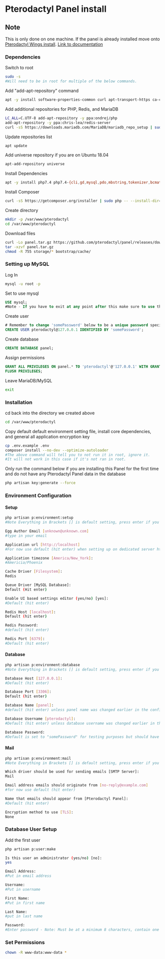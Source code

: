 # Pterodactyl Panel install

## Note

This is only done on one machine.
If the panel is already installed move onto [Pterodactyl Wings install](3%20-%20Pterodactyl%20Wings%20install.md).
[Link to documentation](https://pterodactyl.io/project/introduction.html)

### Dependencies

Switch to root

```sh
sudo -s
#Will need to be in root for multiple of the below commands.
```

Add "add-apt-repository" command

```sh
apt -y install software-properties-common curl apt-transport-https ca-certificates gnupg
```

Add additional repositories for PHP, Redis, and MariaDB

```sh
LC_ALL=C.UTF-8 add-apt-repository -y ppa:ondrej/php
add-apt-repository -y ppa:chris-lea/redis-server
curl -sS https://downloads.mariadb.com/MariaDB/mariadb_repo_setup | sudo bash
```

Update repositories list

```sh
apt update
```

Add universe repository if you are on Ubuntu 18.04

```sh
apt-add-repository universe
```

Install Dependencies

```sh
apt -y install php7.4 php7.4-{cli,gd,mysql,pdo,mbstring,tokenizer,bcmath,xml,fpm,curl,zip} mariadb-server nginx tar unzip git redis-server
```

Install Composer

```sh
curl -sS https://getcomposer.org/installer | sudo php -- --install-dir=/usr/local/bin --filename=composer
```

Create directory

```sh
mkdir -p /var/www/pterodactyl
cd /var/www/pterodactyl
```

Download files

```sh
curl -Lo panel.tar.gz https://github.com/pterodactyl/panel/releases/download/v1.1.1/panel.tar.gz
tar -xzvf panel.tar.gz
chmod -R 755 storage/* bootstrap/cache/
```

### Setting up MySQL

Log In

```sh
mysql -u root -p
```

Set to use mysql

```sql
USE mysql;
#Note - If you have to exit at any point after this make sure to use this command again
```

Create user

```sql
# Remember to change 'somePassword' below to be a unique password specific to this account.
CREATE USER pterodactyl@127.0.0.1 IDENTIFIED BY 'somePassword';
```

Create database

```sql
CREATE DATABASE panel;
```

Assign permissions

```sql
GRANT ALL PRIVILEGES ON panel.* TO 'pterodactyl'@'127.0.0.1' WITH GRANT OPTION;
FLUSH PRIVILEGES;
```

Leave MariaDB/MySQL

```sh
exit
```

### Installation

cd back into the directory we created above

```sh
cd /var/www/pterodactyl
```

Copy default default environment setting file, install core dependencies, and general all application encryption key

```sh
cp .env.example .env
composer install --no-dev --optimize-autoloader
#The above command will tell you to not run it in root, ignore it.
#It will not work in this case if it's not ran in root.
```

Only run the command below if you are installing this Panel for the first time and do not have any Pterodactyl Panel data in the database

```sh
php artisan key:generate --force
```

### Environment Configuration

#### Setup

```sh
php artisan p:environment:setup
#Note Everything in Brackets [] is default setting, press enter if you want default
```

```sh
Egg Author Email [unknown@unknown.com]
#type in your email
```

```sh
Application url [http://localhost]
#For now use default (hit enter) when setting up on dedicated server https://url.com
```

```sh
Application timezone [America/New_York]:
#Americia/Phoenix
```

```sh
Cache Driver [Filesystem]:
Redis
```

```sh
Queue Driver [MySQL Database]:
Default (Hit enter)
```

```sh
Enable UI based settings editor (yes/no) [yes]:
#Default (hit enter)
```

```sh
Redis Host [localhost]:
Default (hit enter)
```

```sh
Redis Password:
#default (hit enter)
```

```sh
Redis Port [6379]:
#Default (hit enter)
```

#### Database

```sh
php artisan p:environment:database
#Note Everything in Brackets [] is default setting, press enter if you want default
```

```sh
Database Host [127.0.0.1]:
#Default (hit enter)
```

```sh
Database Port [3306]:
Default (hit enter)
```

```sh
Database Name [panel]:
#default (hit enter) unless panel name was changed earlier in the configuration
```

```sh
Database Username [pterodactyl]:
#Default (hit enter) unless database username was changed earlier in the configuration
```

```sh
Database Password:
#Default is set to "somePassword" for testing purposes but should have been changed for actual install
```

#### Mail

```sh
php artisan p:environment:mail
#Note Everything in Brackets [] is default setting, press enter if you want default
```

```sh
Which driver should be used for sending emails [SMTP Server]:
Mail
```

```sh
Email address emails should originate from [no-reply@example.com]
#for now use default (hit enter)
```

```sh
Name that emails should appear from [Pterodactyl Panel]:
#Default (hit enter)
```

```sh
Encryption method to use [TLS]:
None
```

### Database User Setup

Add the first user

```sh
php artisan p:user:make
```

```sh
Is this user an administrator (yes/no) [no]:
yes
```

```sh
Email Address:
#Put in email address
```

```sh
Username:
#Put in username
```

```sh
First Name:
#Put in first name
```

```sh
Last Name:
#put in last name
```

```sh
Password:
#Enter password - Note: Must be at a minimum 8 characters, contain one capital, and one number
```

### Set Permissions

```sh
chown -R www-data:www-data *
```
